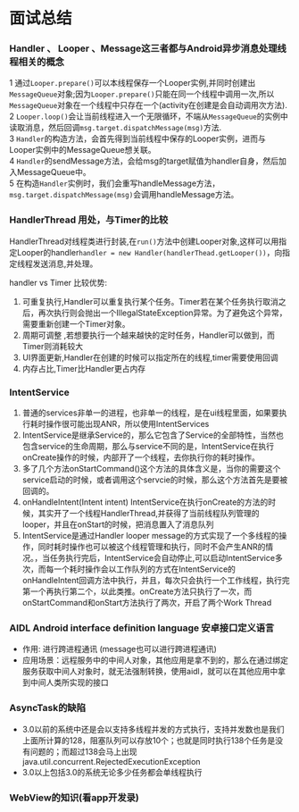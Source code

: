

# 面试总结

### Handler 、 Looper 、Message这三者都与Android异步消息处理线程相关的概念
1 通过`Looper.prepare()`可以本线程保存一个Looper实例,并同时创建出`MessageQueue`对象;因为`Looper.prepare()`只能在同一个线程中调用一次,所以`MessageQueue`对象在一个线程中只存在一个(activity在创建是会自动调用次方法).  
2 `Looper.loop()`会让当前线程进入一个无限循环，不端从`MessageQueue`的实例中读取消息，然后回调`msg.target.dispatchMessage(msg)`方法.  
3 `Handler`的构造方法，会首先得到当前线程中保存的Looper实例，进而与Looper实例中的MessageQueue想关联。  
4 `Handler`的sendMessage方法，会给msg的target赋值为handler自身，然后加入MessageQueue中。  
5 在构造`Handler`实例时，我们会重写handleMessage方法，`msg.target.dispatchMessage(msg)`会调用handleMessage方法。  

### HandlerThread 用处，与Timer的比较
HandlerThread对线程类进行封装,在`run()`方法中创建Looper对象,这样可以用指定Looper的handler`handler = new Handler(handlerThead.getLooper())`，向指定线程发送消息,并处理。  

handler vs Timer 比较优势:  
1. 可重复执行,Handler可以重复执行某个任务。Timer若在某个任务执行取消之后，再次执行则会抛出一个IllegalStateException异常。为了避免这个异常，需要重新创建一个Timer对象。  
2. 周期可调整 ,若想要执行一个越来越快的定时任务，Handler可以做到，而Timer则消耗较大
3. UI界面更新,Handler在创建的时候可以指定所在的线程,timer需要使用回调
4. 内存占比,Timer比Handler更占内存



### IntentService 
1. 普通的services非单一的进程，也非单一的线程，是在ui线程里面，如果要执行耗时操作很可能出现ANR，所以使用IntentServices
2. IntentService是继承Service的，那么它包含了Service的全部特性，当然也包含service的生命周期，那么与service不同的是，IntentService在执行onCreate操作的时候，内部开了一个线程，去你执行你的耗时操作。
3. 多了几个方法onStartCommand()这个方法的具体含义是，当你的需要这个service启动的时候，或者调用这个servcie的时候，那么这个方法首先是要被回调的。
4. onHandleIntent(Intent intent) IntentService在执行onCreate的方法的时候，其实开了一个线程HandlerThread,并获得了当前线程队列管理的looper，并且在onStart的时候，把消息置入了消息队列
5. IntentService是通过Handler looper message的方式实现了一个多线程的操作，同时耗时操作也可以被这个线程管理和执行，同时不会产生ANR的情况。，当任务执行完后，IntentService会自动停止,可以启动IntentService多次，而每一个耗时操作会以工作队列的方式在IntentService的onHandleIntent回调方法中执行，并且，每次只会执行一个工作线程，执行完第一个再执行第二个，以此类推。onCreate方法只执行了一次，而onStartCommand和onStart方法执行了两次，开启了两个Work Thread

### AIDL Android interface definition language 安卓接口定义语言
- 作用: 进行跨进程通讯 (message也可以进行跨进程通讯)  
- 应用场景：远程服务中的中间人对象，其他应用是拿不到的，那么在通过绑定服务获取中间人对象时，就无法强制转换，使用aidl，就可以在其他应用中拿到中间人类所实现的接口  

###  AsyncTask的缺陷
- 3.0以前的系统中还是会以支持多线程并发的方式执行，支持并发数也是我们上面所计算的128，阻塞队列可以存放10个；也就是同时执行138个任务是没有问题的；而超过138会马上出现java.util.concurrent.RejectedExecutionException
- 3.0以上包括3.0的系统无论多少任务都会单线程执行



### WebView的知识(看app开发录)